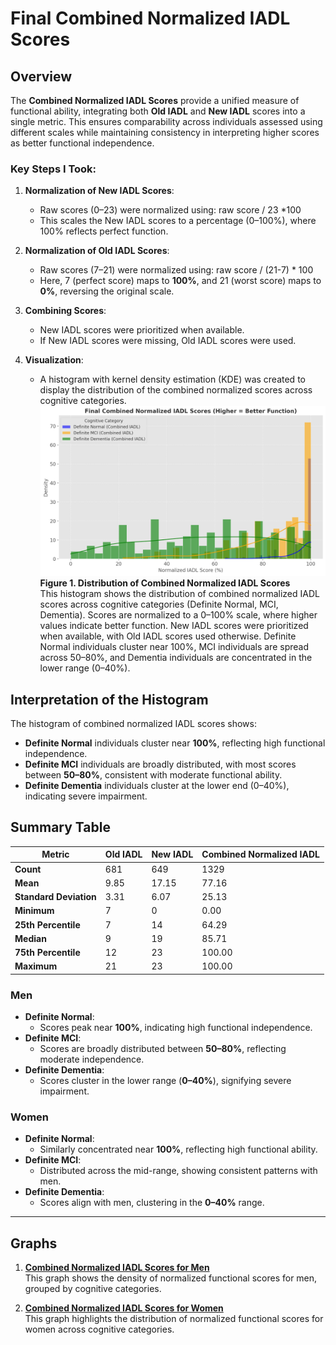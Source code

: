 

          
# Final Combined Normalized IADL Scores

## Overview
The **Combined Normalized IADL Scores** provide a unified measure of functional ability, integrating both **Old IADL** and **New IADL** scores into a single metric. This ensures comparability across individuals assessed using different scales while maintaining consistency in interpreting higher scores as better functional independence.

### Key Steps I Took:
1. **Normalization of New IADL Scores**:
   - Raw scores (0–23) were normalized using: raw score / 23 *100
   - This scales the New IADL scores to a percentage (0–100%), where 100% reflects perfect function.

2. **Normalization of Old IADL Scores**:
   - Raw scores (7–21) were normalized using: raw score / (21-7) * 100
   - Here, 7 (perfect score) maps to **100%**, and 21 (worst score) maps to **0%**, reversing the original scale.

3. **Combining Scores**:
   - New IADL scores were prioritized when available.
   - If New IADL scores were missing, Old IADL scores were used.

4. **Visualization**:
   - A histogram with kernel density estimation (KDE) was created to display the distribution of the combined normalized scores across cognitive categories.
![Combined Normalized IADL Scores](https://github.com/Gavin-Thomas/PROMPT/blob/main/images/IADL.png?raw=true)
**Figure 1. Distribution of Combined Normalized IADL Scores**  
This histogram shows the distribution of combined normalized IADL scores across cognitive categories (Definite Normal, MCI, Dementia). Scores are normalized to a 0–100% scale, where higher values indicate better function. New IADL scores were prioritized when available, with Old IADL scores used otherwise. Definite Normal individuals cluster near 100%, MCI individuals are spread across 50–80%, and Dementia individuals are concentrated in the lower range (0–40%).

## Interpretation of the Histogram
The histogram of combined normalized IADL scores shows:
- **Definite Normal** individuals cluster near **100%**, reflecting high functional independence.
- **Definite MCI** individuals are broadly distributed, with most scores between **50–80%**, consistent with moderate functional ability.
- **Definite Dementia** individuals cluster at the lower end (0–40%), indicating severe impairment.

## Summary Table

| Metric                  | Old IADL         | New IADL         | Combined Normalized IADL |
|-------------------------|------------------|------------------|--------------------------|
| **Count**              | 681              | 649              | 1329                     |
| **Mean**               | 9.85             | 17.15            | 77.16                    |
| **Standard Deviation** | 3.31             | 6.07             | 25.13                    |
| **Minimum**            | 7                | 0                | 0.00                     |
| **25th Percentile**    | 7                | 14               | 64.29                    |
| **Median**             | 9                | 19               | 85.71                    |
| **75th Percentile**    | 12               | 23               | 100.00                   |
| **Maximum**            | 21               | 23               | 100.00                   |





### Men
- **Definite Normal**:
  - Scores peak near **100%**, indicating high functional independence.
- **Definite MCI**:
  - Scores are broadly distributed between **50–80%**, reflecting moderate independence.
- **Definite Dementia**:
  - Scores cluster in the lower range (**0–40%**), signifying severe impairment.

### Women
- **Definite Normal**:
  - Similarly concentrated near **100%**, reflecting high functional ability.
- **Definite MCI**:
  - Distributed across the mid-range, showing consistent patterns with men.
- **Definite Dementia**:
  - Scores align with men, clustering in the **0–40%** range.

---

## Graphs
1. **[Combined Normalized IADL Scores for Men](path/to/mens_combined_iadl_histogram.png)**  
   This graph shows the density of normalized functional scores for men, grouped by cognitive categories.

2. **[Combined Normalized IADL Scores for Women](path/to/womens_combined_iadl_histogram.png)**  
   This graph highlights the distribution of normalized functional scores for women across cognitive categories.

